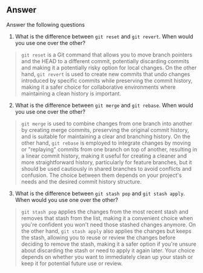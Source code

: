 ## Answer

Answer the following questions

1. What is the difference between `git reset` and `git revert`. When would you use one over the other?
> `git reset` is a Git command that allows you to move branch pointers and the HEAD to a different commit, potentially discarding commits and making it a potentially risky option for local changes. On the other hand, `git revert` is used to create new commits that undo changes introduced by specific commits while preserving the commit history, making it a safer choice for collaborative environments where maintaining a clean history is important.
2. What is the difference between `git merge` and `git rebase`. When would you use one over the other?
> `git merge` is used to combine changes from one branch into another by creating merge commits, preserving the original commit history, and is suitable for maintaining a clear and branching history. On the other hand, `git rebase` is employed to integrate changes by moving or "replaying" commits from one branch on top of another, resulting in a linear commit history, making it useful for creating a cleaner and more straightforward history, particularly for feature branches, but it should be used cautiously in shared branches to avoid conflicts and confusion. The choice between them depends on your project's needs and the desired commit history structure.
3. What is the difference between `git stash pop` and `git stash apply`. When would you use one over the other?
> `git stash pop` applies the changes from the most recent stash and removes that stash from the list, making it a convenient choice when you're confident you won't need those stashed changes anymore. On the other hand, `git stash apply` also applies the changes but keeps the stash, allowing you to reuse or review the changes before deciding to remove the stash, making it a safer option if you're unsure about discarding the stash or need to apply it again later. Your choice depends on whether you want to immediately clean up your stash or keep it for potential future use or review.